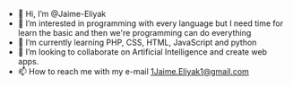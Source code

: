 - 👋 Hi, I’m @Jaime-Eliyak
- 👀 I’m interested in programming with every language but I need time for learn the basic and then we're programming can do everything
- 🌱 I’m currently learning PHP, CSS, HTML, JavaScript and python
- 💞️ I’m looking to collaborate on Artificial Intelligence and create web apps.
- 📫 How to reach me with my e-mail 1Jaime.Eliyak1@gmail.com

<!---
Jaime-Eliyak/Jaime-Eliyak is a ✨ special ✨ repository because its `README.md` (this file) appears on your GitHub profile.
You can click the Preview link to take a look at your changes.
--->
